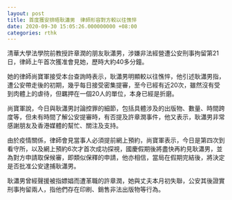 ```yaml
---
layout: post
title: 首度獲安排晤耿瀟男　律師形容對方較以往憔悴
date: 2020-09-30 15:05:26.000000000 +08:00
categories: rthk
---
```


清華大學法學院前教授許章潤的朋友耿瀟男，涉嫌非法經營遭公安刑事拘留第21日，律師上午首次獲准會見她，歷時大約40多分鐘。

她的律師尚寶軍接受本台查詢時表示，耿瀟男明顯較以往憔悴，他引述耿瀟男指，遭公安帶走後的初期，幾乎每日接受密集提審，至今已經有近20次，雖然沒有受到肉體上的虐待，但羈押在一個20人的單位，本身已經是折磨。

尚寶軍說，今日與耿瀟男討論控罪的細節，包括具體涉及的出版物、數量、時間跨度等，但未有時間了解公安提審時，有否提及許章潤事件，他又表示，耿瀟男非常感謝朋友及香港媒體的幫忙、關注及支持。

由於疫情關係，律師會見當事人必須提前網上預約，尚寶軍表示，今日是第四次到看守所，以及網上預約6次才首次成功探視，國慶假期後將盡快再約見耿瀟男，並為對方申請取保候審，即類似保釋的申請，他亦相信，當局在假期完結後，將決定是否批准公安逮捕耿瀟男。

耿瀟男曾經聲援被指嫖娼而遭革職的許章潤，她與丈夫本月初失聯，公安其後證實刑事拘留兩人，指他們存在印刷、銷售非法出版物等行為。
